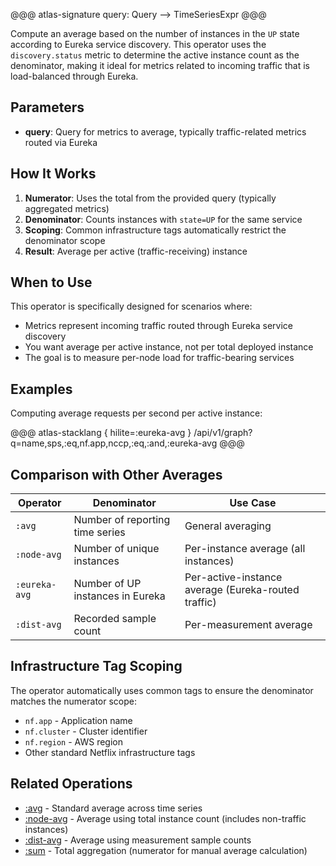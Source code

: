 @@@ atlas-signature
query: Query
-->
TimeSeriesExpr
@@@

Compute an average based on the number of instances in the `UP` state according to Eureka service
discovery. This operator uses the `discovery.status` metric to determine the active instance count
as the denominator, making it ideal for metrics related to incoming traffic that is load-balanced
through Eureka.

## Parameters

* **query**: Query for metrics to average, typically traffic-related metrics routed via Eureka

## How It Works

1. **Numerator**: Uses the total from the provided query (typically aggregated metrics)
2. **Denominator**: Counts instances with `state=UP` for the same service
3. **Scoping**: Common infrastructure tags automatically restrict the denominator scope
4. **Result**: Average per active (traffic-receiving) instance

## When to Use

This operator is specifically designed for scenarios where:

- Metrics represent incoming traffic routed through Eureka service discovery
- You want average per active instance, not per total deployed instance
- The goal is to measure per-node load for traffic-bearing services

## Examples

Computing average requests per second per active instance:

@@@ atlas-stacklang { hilite=:eureka-avg }
/api/v1/graph?q=name,sps,:eq,nf.app,nccp,:eq,:and,:eureka-avg
@@@

## Comparison with Other Averages

| Operator | Denominator | Use Case |
|----------|-------------|----------|
| `:avg` | Number of reporting time series | General averaging |
| `:node-avg` | Number of unique instances | Per-instance average (all instances) |
| `:eureka-avg` | Number of UP instances in Eureka | Per-active-instance average (Eureka-routed traffic) |
| `:dist-avg` | Recorded sample count | Per-measurement average |

## Infrastructure Tag Scoping

The operator automatically uses common tags to ensure the denominator matches the numerator scope:

- `nf.app` - Application name
- `nf.cluster` - Cluster identifier
- `nf.region` - AWS region
- Other standard Netflix infrastructure tags

## Related Operations

* [:avg](avg.md) - Standard average across time series
* [:node-avg](node-avg.md) - Average using total instance count (includes non-traffic instances)
* [:dist-avg](dist-avg.md) - Average using measurement sample counts
* [:sum](sum.md) - Total aggregation (numerator for manual average calculation)
